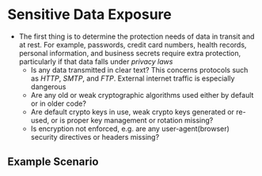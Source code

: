 # Sensitive Data Exposure

- The first thing is to determine the protection needs of data in transit and at rest.  For example, passwords, credit card numbers, health records, personal information, and business secrets require extra protection, particularly if that data falls under *privacy laws*
  - Is any data transmitted in clear text?  This concerns protocols such as *HTTP*, *SMTP*, and *FTP*.  External internet traffic is especially dangerous
  - Are any old or weak cryptographic algorithms used either by default or in older code?
  - Are default crypto keys in use, weak crypto keys generated or re-used, or is proper key management or rotation missing?
  - Is encryption not enforced, e.g. are any user-agent(browser) security directives or headers missing?

## Example Scenario